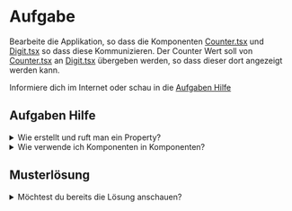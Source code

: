 # Aufgabe

Bearbeite die Applikation, so dass die Komponenten [Counter.tsx](src/Counter.tsx) und [Digit.tsx](src/Digit.tsx) so dass
diese Kommunizieren. Der Counter Wert soll von [Counter.tsx](src/Counter.tsx) an [Digit.tsx](src/Digit.tsx) übergeben
werden, so dass dieser dort angezeigt werden kann.

Informiere dich im Internet oder schau in die [Aufgaben Hilfe](#aufgaben-hilfe)

## Aufgaben Hilfe

<details>
  <summary>Wie erstellt und ruft man ein Property?</summary>

```tsx
export default function NameRenderer(props: { name: string }) {
    // code
}

// Übergeben eines Properties

<><NameRenderer name={"Gabriel"}></NameRenderer></>
```

</details>

<details>
  <summary>Wie verwende ich Komponenten in Komponenten?</summary>

Komponenten können via den Funktionsnamen importiert werden.

```tsx
export function FirstComponent() {
    return <>
        <SecondComponent></SecondComponent>
    </>
}
```

</details>

## Musterlösung

<details>
  <summary>Möchtest du bereits die Lösung anschauen?</summary>

[index.tsx](src/index.tsx)

```tsx
import React from 'react';
import {createRoot} from 'react-dom/client';
import {Counter} from "./Counter";


const root = createRoot(document.getElementById('app')!);
root.render(<>
    <Counter></Counter>
</>);
```

[Counter.tsx](src/Counter.tsx)

```tsx
import React, {useState} from "react";
import Digit from "./Digit";

export function Counter() {
    const [counter, setCounter] = useState(0)
    return <div className="d-flex flex-column align-items-center">
        <Digit value={counter}></Digit>
        <div>
            <button className="btn m-1" onClick={add}>+</button>
            <button className="btn m-1" onClick={subtract}>-</button>
        </div>
    </div>

    function add() {
        setCounter(counter + 1)
    }

    function subtract() {
        setCounter(counter - 1)
    }
}
```

[Digit.tsx](src/Digit.tsx)

```tsx
import React, {useState} from "react";
import figlet from "figlet";
// @ts-ignore
import standard from "figlet/importable-fonts/Standard.js";

interface DigitProps {
    value: number
}

export default function Digit({value}: DigitProps) {
    figlet.parseFont("Standard", standard);
    const [asciiArt, setAsciiArt] = useState("")

    convertNumber(value).then(setAsciiArt)

    return <pre>
        {asciiArt}
    </pre>


}

function convertNumber(number: number): Promise<string> {
    return new Promise((resolve, reject) => {
            figlet.text(number.toString(), {font: "Standard"}, (err, result) => {
                if (!err && result) {
                    resolve(result)
                } else {
                    reject()
                }
            })
        }
    )
}
```

</details>
